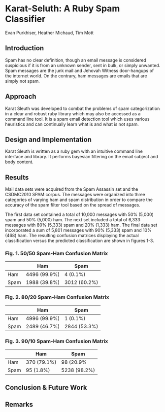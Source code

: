 # Karat-Seluth: A Ruby Spam Classifier

Evan Purkhiser, Heather Michaud, Tim Mott

<!-- Motivation and objects of the project -->
## Introduction

Spam has no clear definition, though an email message is considered suspicious if it is from 
an unknown sender, sent in bulk, or simply unwanted. Spam messages are the junk mail and
Jehovah Witness door-hangups of the internet world. On the contrary, ham messages are emails
that are simply not spam.

<!-- Basic idea of methods or structures proposed to develop the project -->
## Approach

Karat Sleuth was developed to combat the problems of spam categorization in a clear and robust
ruby library which may also be accessed as a command line tool. It is a spam email detection
tool which uses various heuristics and can continually learn what is and what is not spam.

<!-- What's been tried and implemented -->
## Design and Implementation

Karat Sleuth is written as a ruby gem with an intuitive command line interface and library. It
performs bayesian filtering on the email subject and body content. 

<!-- What's been accomplished -->
## Results

Mail data sets were acquired from the Spam Assassin set and the CSDMC2010 SPAM corpus. The messages
were organized into three categories of varying ham and spam distribution in order to compare
the accuracy of the spam filter tool based on the spread of messages. 

The first data set contained a total of 10,000 messages with 50% (5,000) spam and 50% (5,000) ham. 
The next set included a total of 6,333 messages with 80% (5,333) spam and 20% (1,333) ham. The final data 
set incorporated a sum of 5,801 messages with 90% (5,333) spam and 10% (468) ham. The resulting
confusion matrices displaying the actual classification versus the predicted classification are
shown in figures 1-3. 


### Fig. 1. 50/50 Spam-Ham Confusion Matrix

|      | Ham          | Spam         |
| ---- | ------------ | ------------ |
| Ham  | 4496 (99.9%) | 4 (0.1%)     |
| Spam | 1988 (39.8%) | 3012 (60.2%) |

### Fig. 2. 80/20 Spam-Ham Confusion Matrix

|      | Ham          | Spam         |
| ---- | ------------ | ------------ |
| Ham  | 4996 (99.9%) | 1 (0.1%)     |
| Spam | 2489 (46.7%) | 2844 (53.3%) |


### Fig. 3. 90/10 Spam-Ham Confusion Matrix

|      | Ham          | Spam         |
| ---- | ------------ | ------------ |
| Ham  | 370 (79.1%)  | 98 (20.9%    |
| Spam | 95 (1.8%)    | 5238 (98.2%) |

<!-- What's been learned and what's the next step -->
## Conclusion & Future Work

<!-- Team members and their contribution to the project -->
## Remarks
